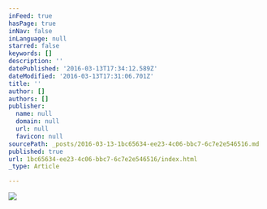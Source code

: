```yaml
---
inFeed: true
hasPage: true
inNav: false
inLanguage: null
starred: false
keywords: []
description: ''
datePublished: '2016-03-13T17:34:12.589Z'
dateModified: '2016-03-13T17:31:06.701Z'
title: ''
author: []
authors: []
publisher:
  name: null
  domain: null
  url: null
  favicon: null
sourcePath: _posts/2016-03-13-1bc65634-ee23-4c06-bbc7-6c7e2e546516.md
published: true
url: 1bc65634-ee23-4c06-bbc7-6c7e2e546516/index.html
_type: Article

---
```

![](https://the-grid-user-content.s3-us-west-2.amazonaws.com/aa611f0e-7af0-4342-a0be-12b8dab29e7c.jpg)